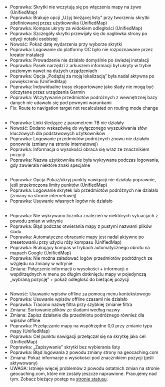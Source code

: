 ##
- Poprawka: Skrytki nie wczytują się po włączeniu mapy na żywo (UnifiedMap)
- Poprawka: Brakuje opcji „Użyj bieżącej listy” przy tworzeniu skrytki zdefiniowanej przez użytkownika (UnifiedMap)
- Poprawka: Kompas ukryty za widokiem odległości (UnifiedMap)
- Poprawka: Szczegóły skrytki przewijały się do nagłówka strony po edycji notatki osobistej
- Nowość: Pokaż datę wydarzenia przy wyborze skrytki
- Poprawka: Logowanie do platformy OC było nie rozpoznawane przez kreator instalacji
- Poprawka: Prowadzenie nie działało domyślnie po świeżej instalacji
- Poprawka: Pasek narzędzi z arkuszem informacji był ukryty w trybie poziomym nawet na dużych urządzeniach
- Poprawka: Opcja „Podążaj za moją lokalizacją” była nadal aktywna po powiększeniu (UnifiedMap)
- Poprawka: Indywidualne trasy eksportowane jako ślady nie mogą być odczytane przez urządzenia Garmin
- Poprawka: Wczytywanie przedmiotów podróżnych z wewnętrznej bazy danych nie udawało się pod pewnymi warunkami
- Fix: Route to navigation target not recalculated on routing mode change

##
- Poprawka: Linki śledzące z parametrem TB nie działały
- Nowość: Dodano wskazówkę do wyłączonego wyszukiwania słów kluczowych dla podstawowych użytkowników
- Poprawka: Logowanie przedmiotów podróżnych znowu nie działało ponownie (zmiany na stronie internetowej)
- Poprawka: Informacja o wysokości obraca się wraz ze znacznikiem pozycji
- Poprawka: Nazwa użytkownika nie była wykrywana podczas logowania, gdy zawierała niektóre znaki specjalne

##
- Poprawka: Opcja Pokaż/ukryj punkty nawigacji nie działała poprawnie, jeśli przekroczona limity punktów (UnifiedMap)
- Poprawka: Logowanie skrytek lub przedmiotów podróżnych nie działało (zmiany na stronie internetowej)
- Poprawka: Usuwanie własnych logów nie działało

##
- Poprawka: Nie wykrywano licznika znalezień w niektórych sytuacjach z powodu zmian w witrynie
- Poprawka: Błąd podczas otwierania mapy z pustymi nazwami plików śladu
- Poprawka: Automatyczne obracanie mapy jest nadal aktywne po zresetowaniu przy użyciu róży kompasu (UnifiedMap)
- Poprawka: Brakujący kompas w trybach automatycznego obrotu na mapach Google (UnifiedMap)
- Poprawka: Nie można załadować logów przedmiotów podróżnych ze względu na zmiany w witrynie
- Zmiana: Połączenie informacji o wysokości + informacji o współrzędnych w menu po długim dotknięciu mapy w pojedynczą „wybraną pozycję” + pokaż odległość do bieżącej pozycji

##
- Nowość: Usuwanie wpisów offline za pomocą menu kontekstowego
- Poprawka: Usuwanie wpisów offline czasami nie działało
- Poprawka: Tracono nazwę filtra przy szybkiej zmianie filtra
- Zmiana: Sortowanie plików ze śladami według nazwy
- Zmiana: Zapisz działanie dla przedmiotu podróżnego również dla wpisów offline
- Poprawka: Przełączanie mapy na współrzędne 0,0 przy zmianie typu mapy (UnifiedMap)
- Poprawka: Cel punktu nawigacji przełączał się na skrytkę jako cel (UnifiedMap)
- Poprawka: „Zapisywanie” skrytki bez wybierania listy
- Poprawka: Błąd logowania z powodu zmiany strony na geocaching.com
- Zmiana: Pokaż informacje o wysokości pod znacznikiem pozycji (jeśli aktywowany)
- UWAGA: Istnieje więcej problemów z powodu ostatnich zmian na stronie geocaching.com, które nie zostały jeszcze naprawione. Pracujemy nad tym. Zobacz bieżący postęp na [stronie statusu](https://github.com/cgeo/cgeo/issues/15555).
